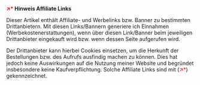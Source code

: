 **<span style="color: red;">↗*</span> Hinweis Affiliate Links**

Dieser Artikel enthält Affiliate- und Werbelinks bzw. Banner zu bestimmten Drittanbietern. Mit diesen Links/Bannern generiere ich Einnahmen (Werbekostenerstattungen), wenn über diesen Link/Banner beim jeweiligen Drittanbieter eingekauft wird bzw. wenn dessen Seite aufgerufen wird.

Der Drittanbieter kann hierbei Cookies einsetzen, um die Herkunft der Bestellungen bzw. des Aufrufs ausfindig machen zu können. Dies hat jedoch keine Auswirkungen auf die Nutzung meiner Website und begründet insbesondere keine Kaufverpflichtung. Solche Affiliate Links sind mit (<span style="color: red;">↗*</span>) gekennzeichnet.

[Amazon]: https://amzn.to/2NeZBMW "Wettys Amazon Affiliate Link"
[Nikon D750]: https://www.amazon.de/gp/product/B00NINZLKK/ref=as_li_qf_asin_il_tl?ie=UTF8&tag=wetty-21&creative=6742&linkCode=as2&creativeASIN=B00NINZLKK&linkId=80eb8b3f46e2a11c8c2b0ac46328af01 "Nikon D750 SLR-Digitalkamera (24,3 Megapixel, 8,1 cm (3,2 Zoll) Display, HDMI, USB 2.0) nur Gehäuse schwarz"
[Nikon Coolpix A]: https://www.amazon.de/gp/product/B00BPMIJOG/ref=as_li_qf_asin_il_tl?ie=UTF8&tag=wetty-21&creative=6742&linkCode=as2&creativeASIN=B00BPMIJOG&linkId=22ca256d1b4e85cd1935e20d26cad095 "Nikon Coolpix A Digitalkamera (16 Megapixel, 7,6 cm (3 Zoll) LCD-Display, 28mm Weitwinkelobjektiv, Lichtstärke 1:2,8, Full HD Video) titan silber"
[Nikon D7200]: https://amzn.to/2SAHVbO "Nikon D7200 SLR-Digitalkamera (24 Megapixel, 8 cm (3,2 Zoll) LCD-Display, Wi-Fi, NFC, Full-HD-Video) nur Kameragehäuse schwarz"
[Nikon Z6]: https://amzn.to/3LvTrAN "Nikon Z 6 Spiegellose Vollformat-Kamera (24,5 MP, 12 Bilder pro Sekunde, 5 Achsen-Bildstabilisator, OLED-Sucher mit 3,69 Millionen Bildpunkten, AF mit 273 Messfeldern, 4K UHD Video)"
[Nikon Z6 II]: https://amzn.to/3HxrdXl "Nikon Z 6II Spiegellose Vollformat-Kamera (24,5 MP, 14 Bilder pro Sekunde, Hybrid-AF, 2 EXPEED-Prozessoren, doppeltes Speicherkartenfach, 4K UHD Video mit 10-Bit-HDMI-Ausgabe)"
[Nikon FTZ Adapter]: https://amzn.to/3koJs4r "NIKON FTZ Bajonettadapter"
[NIKKOR Z 14-30mm 1:4 S]: https://amzn.to/3UYCLFU "Ultraweitwinkel-Zoom für Nikon-Z-Kameras. Mit durchgehender Lichtstärke von 1:4 und einem großen Brennweitenbereich von 14 bis 30 mm"
[Tamron 150-600mm F/5-6.3 Di VC USD]: https://amzn.to/2Vnl1qt "Tamron SP 150-600mm F/5-6.3 Di VC USD Teleobjektiv für Nikon"
[Tamron SP 150-600mm F/5-6.3 Di VC USD G2]: https://amzn.to/3aq3aFo "Tamron SP 150-600mm F/5-6.3 Di VC USD G2"
[Tamron Tele-Converter 1.4x]: https://amzn.to/3bs4WY0 "Tamron Tele-Converter 1.4x"
[Tamron SP 15-30mm F/2.8 Di VC USD]: https://amzn.to/2StbrCg "Tamron SP 15-30mm Weitwinkel Objektiv F/2.8 Di VC USD für Nikon"
[Tamron SP 70-200mm F/2.8 Di VC USD G2]: https://amzn.to/2WmakpR "Tamron SP 70-200mm F/2.8 Di VC USD G2"
[Tamron SP 24-70mm F/2.8 Di VC USD G2]: https://amzn.to/3gIfGqI "Tamron SP 24-70mm F/2.8 Di VC USD G2"
[Samyang 14/2,8]: https://amzn.to/2GSIlsQ "Samyang 14/2,8 Objektiv DSLR Nikon F AE manueller Fokus automatischer Blendenring Fotoobjektiv, Weitwinkelobjektiv schwarz"
[Nikon 50 mm/F 1.4 G]: https://amzn.to/2CO3S1J "Nikon 50 mm/F 1.4 G Objektiv"
[Nikon 35 mm/F 1.8 G]: https://amzn.to/3tX2hz3 "Nikon AF-S Nikkor 35mm 1:1.8G ED Objektiv"
[Nikon AF-S Nikkor 18-35mm 1:3,5-4,5G ED]: https://amzn.to/2GUCoeQ "Nikon AF-S Nikkor 18-35mm 1:3,5-4,5G ED Objektiv"
[Nikon Z 24-70 mm f/4 S]: https://amzn.to/3An0CbY "Nikon Nikkor Z 24-70 mm f/4 S"
[Novoflex TrioPod A2840]: https://amzn.to/2H1pNa2 "Novoflex TrioPod A2840 Professionelles Dreibeinstativ mit 4-Segment-Aluminiumbeinen und 151 cm Arbeitshöhe - Made in Germany"
[Lowepro Pro Runner 450 AW]: https://amzn.to/2GSv3g0 "Lowepro Pro Runner 450 AW SLR-Kamerarucksack (für SLR, Zubehör und 17-Zoll-Notebook) schwarz"
[Lightroom]: https://amzn.to/2RTl64T "Adobe Lightroom"
[Topaz Labs]: https://topazlabs.com/ "Topaz Labs"
[DeNoise AI]: https://topazlabs.com/denoise-ai-2/ "DeNoise AI von Topaz Labs"
[Sharpen AI]: https://topazlabs.com/sharpen-ai/ "Sharpen AI von Topaz Labs"
[Topaz Labs Affiliate Link]: http://topazlabs.refr.cc/thomaswetterer "Topaz Labs Affiliate Link von Thomas Wetterer"
[Photo AI]: https://www.topazlabs.com/topaz-photo-ai  "Photo AI von Topaz Labs"
[KAISER slimlite plano]: https://amzn.to/3bmnSde "KAISER slimlite plano Leuchtplatte"
[Fomapan 200]: https://amzn.to/30hdixw "Fomapan 200 ASA Black und White 35 mm Film 36 Aufnahmen"
[Fomapan 200 Rollfilm 120]: https://amzn.to/3kSnHJS "Fomapan, Rollfilm 120, Schwarzweiß, 200 ASA"
